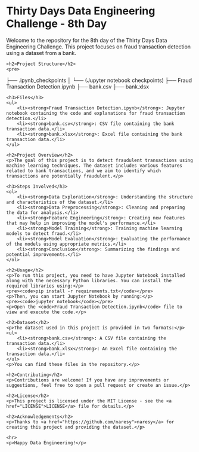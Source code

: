 <h1>Thirty Days Data Engineering Challenge - 8th Day</h1>
    <p>Welcome to the repository for the 8th day of the Thirty Days Data Engineering Challenge. This project focuses on fraud transaction detection using a dataset from a bank.</p>

    <h2>Project Structure</h2>
    <pre>
├── .ipynb_checkpoints
│   └── (Jupyter notebook checkpoints)
├── Fraud Transaction Detection.ipynb
├── bank.csv
├── bank.xlsx
    </pre>

    <h3>Files</h3>
    <ul>
        <li><strong>Fraud Transaction Detection.ipynb</strong>: Jupyter notebook containing the code and explanations for fraud transaction detection.</li>
        <li><strong>bank.csv</strong>: CSV file containing the bank transaction data.</li>
        <li><strong>bank.xlsx</strong>: Excel file containing the bank transaction data.</li>
    </ul>

    <h2>Project Overview</h2>
    <p>The goal of this project is to detect fraudulent transactions using machine learning techniques. The dataset includes various features related to bank transactions, and we aim to identify which transactions are potentially fraudulent.</p>

    <h3>Steps Involved</h3>
    <ol>
        <li><strong>Data Exploration</strong>: Understanding the structure and characteristics of the dataset.</li>
        <li><strong>Data Preprocessing</strong>: Cleaning and preparing the data for analysis.</li>
        <li><strong>Feature Engineering</strong>: Creating new features that may help in improving the model's performance.</li>
        <li><strong>Model Training</strong>: Training machine learning models to detect fraud.</li>
        <li><strong>Model Evaluation</strong>: Evaluating the performance of the models using appropriate metrics.</li>
        <li><strong>Conclusion</strong>: Summarizing the findings and potential improvements.</li>
    </ol>

    <h2>Usage</h2>
    <p>To run this project, you need to have Jupyter Notebook installed along with the necessary Python libraries. You can install the required libraries using:</p>
    <pre><code>pip install -r requirements.txt</code></pre>
    <p>Then, you can start Jupyter Notebook by running:</p>
    <pre><code>jupyter notebook</code></pre>
    <p>Open the <code>Fraud Transaction Detection.ipynb</code> file to view and execute the code.</p>

    <h2>Dataset</h2>
    <p>The dataset used in this project is provided in two formats:</p>
    <ul>
        <li><strong>bank.csv</strong>: A CSV file containing the transaction data.</li>
        <li><strong>bank.xlsx</strong>: An Excel file containing the transaction data.</li>
    </ul>
    <p>You can find these files in the repository.</p>

    <h2>Contributing</h2>
    <p>Contributions are welcome! If you have any improvements or suggestions, feel free to open a pull request or create an issue.</p>

    <h2>License</h2>
    <p>This project is licensed under the MIT License - see the <a href="LICENSE">LICENSE</a> file for details.</p>

    <h2>Acknowledgements</h2>
    <p>Thanks to <a href="https://github.com/naresy">naresy</a> for creating this project and providing the dataset.</p>

    <hr>
    <p>Happy Data Engineering!</p>
</body>
</html>
